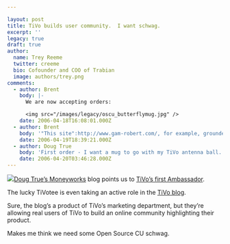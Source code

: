```yaml
---

layout: post
title: TiVo builds user community.  I want schwag.
excerpt: ''
legacy: true
draft: true
author:
  name: Trey Reeme
  twitter: creeme
  bio: Cofounder and COO of Trabian
  image: authors/trey.png
comments:
  - author: Brent
    body: |-
      We are now accepting orders:

      <img src="/images/legacy/oscu_butterflymug.jpg" />
    date: 2006-04-18T16:08:01.000Z
  - author: Brent
    body: '"This site":http://www.gam-robert.com/, for example, grounded a lot of butterflies.'
    date: 2006-04-19T18:39:21.000Z
  - author: Doug True
    body: 'First order - I want a mug to go with my TiVo antenna ball.  '
    date: 2006-04-20T03:46:28.000Z
---
```


<p><img src='/images/legacy/tivo_slippers.jpg' class="right"/><a href="http://blog.forumsolutions.com/cumoneyworks">Doug True&#8217;s Moneyworks</a> blog points us to <a href="http://www.tivo.com/4.0.fan.asp">TiVo&#8217;s first Ambassador</a>.</p>
<p>The lucky TiVotee is even taking an active role in the <a href="http://blog.tivo.com/">TiVo blog</a>.</p>
<p>Sure, the blog&#8217;s a product of TiVo&#8217;s marketing department, but they&#8217;re allowing real users of TiVo to build an online community highlighting their product.</p>
<p>Makes me think we need some Open Source CU schwag.</p>

